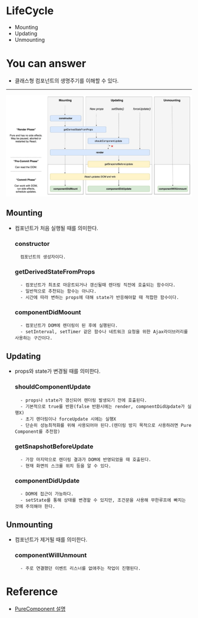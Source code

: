 # LifeCycle
- Mounting
- Updating
- Unmounting

# You can answer
- 클래스형 컴포넌트의 생명주기를 이해할 수 있다.

---
<img src="./image/lifecycle.jpeg">

## Mounting
- 컴포넌트가 처음 실행될 때를 의미한다.

    ### constructor
        컴포넌트의 생성자이다.
    
    ### getDerivedStateFromProps
        - 컴포넌트가 최초로 마운트되거나 갱신될때 렌더링 직전에 호출되는 함수이다.
        - 일반적으로 추천되는 함수는 아니다.
        - 시간에 따라 변하는 props에 대해 state가 반응해야할 때 적합한 함수이다.

    ### componentDidMoount
        - 컴포넌트가 DOM에 렌더링이 된 후에 실행된다.
        - setInterval, setTimer 같은 함수나 네트워크 요청을 위한 Ajax라이브러리를 사용하는 구간이다.
  
## Updating
- props와 state가 변경될 때를 의미한다.

    ### shouldComponentUpdate
        - props나 state가 갱신되어 렌더링 발생되기 전에 호출된다.
        - 기본적으로 true를 반환(false 반환시에는 render, compnentDidUpdate가 실행X)
        - 초기 렌더링이나 forceUpdate 시에는 실행X
        - 단순히 성능최적화를 위해 사용되어야 된다.(렌더링 방지 목적으로 사용하려면 Pure Component를 추천함)

    ### getSnapshotBeforeUpdate
        - 가장 마지막으로 렌더링 결과가 DOM에 반영되었을 때 호출된다.
        - 현재 화면의 스크롤 위치 등을 알 수 있다.
    
    ### componentDidUpdate
        - DOM에 접근이 가능하다.
        - setState를 통해 상태를 변경할 수 있지만, 조건문을 사용해 무한루프에 빠지는 것에 주의해야 한다.

## Unmounting
- 컴포넌트가 제거될 때를 의미한다.

    ### componentWillUnmount
        - 주로 연결했던 이벤트 리스너를 없애주는 작업이 진행된다.

# Reference
- [PureComponent 설명](https://velog.io/@dolarge/Pure-Component%EB%9E%80)
